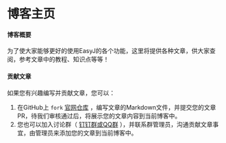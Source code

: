 # 博客主页


#### 博客概要

为了使大家能够更好的使用EasyJ的各个功能，这里将提供各种文章，供大家查阅，参考文章中的教程、知识点等等！


#### 贡献文章

如果您有兴趣编写并贡献文章，您可以：

1. 在GitHub上 `fork` [官网仓库](https://github.com/easyj-projects/easyj-projects.github.io) ，编写文章的Markdown文件，并提交您的文章PR，待我们审核通过后，将展示您的文章内容到当前博客中。
2. 您也可以加入讨论群（ <a href="/#/discussion" target="_blank">钉钉群或QQ群</a> ），并联系群管理员，沟通贡献文章事宜，由管理员来添加您的文章到当前博客中。
